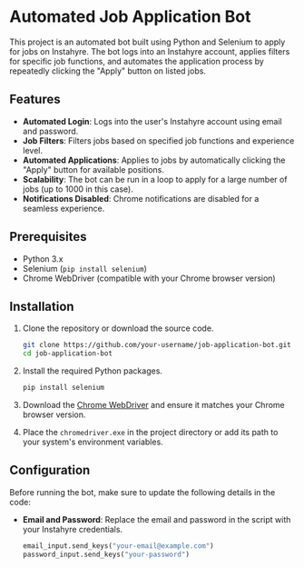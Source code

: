 # Automated Job Application Bot

This project is an automated bot built using Python and Selenium to apply for jobs on Instahyre. The bot logs into an Instahyre account, applies filters for specific job functions, and automates the application process by repeatedly clicking the "Apply" button on listed jobs.

## Features

- **Automated Login**: Logs into the user's Instahyre account using email and password.
- **Job Filters**: Filters jobs based on specified job functions and experience level.
- **Automated Applications**: Applies to jobs by automatically clicking the "Apply" button for available positions.
- **Scalability**: The bot can be run in a loop to apply for a large number of jobs (up to 1000 in this case).
- **Notifications Disabled**: Chrome notifications are disabled for a seamless experience.

## Prerequisites

- Python 3.x
- Selenium (`pip install selenium`)
- Chrome WebDriver (compatible with your Chrome browser version)

## Installation

1. Clone the repository or download the source code.
    ```bash
    git clone https://github.com/your-username/job-application-bot.git
    cd job-application-bot
    ```

2. Install the required Python packages.
    ```bash
    pip install selenium
    ```

3. Download the [Chrome WebDriver](https://chromedriver.chromium.org/downloads) and ensure it matches your Chrome browser version.

4. Place the `chromedriver.exe` in the project directory or add its path to your system's environment variables.

## Configuration

Before running the bot, make sure to update the following details in the code:

- **Email and Password**: Replace the email and password in the script with your Instahyre credentials.
  ```python
  email_input.send_keys("your-email@example.com")
  password_input.send_keys("your-password")

